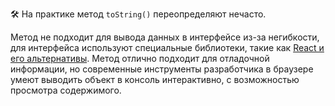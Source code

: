 🛠 На практике метод `toString()` переопределяют нечасто.

Метод не подходит для вывода данных в интерфейсе из-за негибкости, для интерфейса используют специальные библиотеки, такие как [React и его альтернативы](/tools/react-and-alternatives/). Метод отлично подходит для отладочной информации, но современные инструменты разработчика в браузере умеют выводить объект в консоль интерактивно, с возможностью просмотра содержимого.
